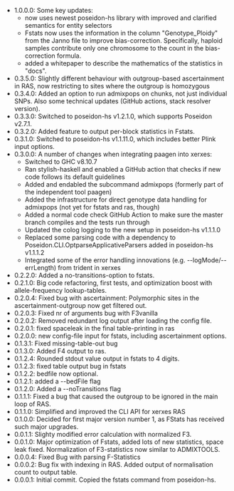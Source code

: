 - 1.0.0.0: Some key updates:
	- now uses newest poseidon-hs library with improved and clarified semantics for entity selectors
	- Fstats now uses the information in the column "Genotype_Ploidy" from the Janno file to improve bias-correction. Specifically, haploid samples
	  contribute only one chromosome to the count in the bias-correction formula.
	- added a whitepaper to describe the mathematics of the statistics in "docs".
- 0.3.5.0: Slightly different behaviour with outgroup-based ascertainment in RAS, now restricting to sites where the outgroup is homozygous
- 0.3.4.0: Added an option to run admixpops on chunks, not just individual SNPs. Also some technical updates (GitHub actions, stack resolver version).
- 0.3.3.0: Switched to poseidon-hs v1.2.1.0, which supports Poseidon v2.7.1.
- 0.3.2.0: Added feature to output per-block statistics in Fstats.
- 0.3.1.0: Switched to poseidon-hs v1.1.11.0, which includes better Plink input options.
- 0.3.0.0: A number of changes when integrating paagen into xerxes: 
	- Switched to GHC v8.10.7
	- Ran stylish-haskell and enabled a GitHub action that checks if new code follows its default guidelines
	- Added and endabled the subcommand admixpops (formerly part of the independent tool paagen)
	- Added the infrastructure for direct genotype data handling for admixpops (not yet for fstats and ras, though)
	- Added a normal code check GitHub Action to make sure the master branch compiles and the tests run through
	- Updated the colog logging to the new setup in poseidon-hs v1.1.1.0
	- Replaced some parsing code with a dependency to Poseidon.CLI.OptparseApplicativeParsers added in poseidon-hs v1.1.1.2
	- Integrated some of the error handling innovations (e.g. --logMode/--errLength) from trident in xerxes
- 0.2.2.0: Added a no-transitions-option to fstats.
- 0.2.1.0: Big code refactoring, first tests, and optimization boost with allele-frequency lookup-tables.
- 0.2.0.4: Fixed bug with ascertainment: Polymorphic sites in the ascertainment-outgroup now get filtered out.
- 0.2.0.3: Fixed nr of arguments bug with F3vanilla
- 0.2.0.2: Removed redundant log output after loading the config file.
- 0.2.0.1: fixed spaceleak in the final table-printing in ras
- 0.2.0.0: new config-file input for fstats, including ascertainment options.
- 0.1.3.1: Fixed missing-table-out bug
- 0.1.3.0: Added F4 output to ras.
- 0.1.2.4: Rounded stdout value output in fstats to 4 digits.
- 0.1.2.3: fixed table output bug in fstats
- 0.1.2.2: bedfile now optional.
- 0.1.2.1: added a --bedFile flag
- 0.1.2.0: Added a --noTransitions flag
- 0.1.1.1: Fixed a bug that caused the outgroup to be ignored in the main loop of RAS.
- 0.1.1.0: Simplified and improved the CLI API for xerxes RAS
- 0.1.0.0: Decided for first major version number 1, as FStats has received such major upgrades.
- 0.0.1.1: Slighty modified error calculation with normalized F3.
- 0.0.1.0: Major optimization of Fstats, added lots of new statistics, space leak fixed. Normalization of F3-statistics now similar to ADMIXTOOLS.
- 0.0.0.4: Fixed Bug with parsing F-Statistics
- 0.0.0.2: Bug fix with indexing in RAS. Added output of normalisation count to output table.
- 0.0.0.1: Initial commit. Copied the fstats command from poseidon-hs.
